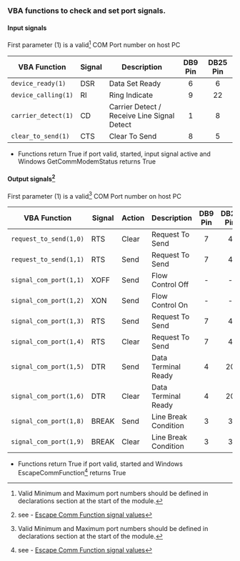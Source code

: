 ### VBA functions to check and set port signals.

#### Input signals


First parameter (1) is a valid[^1] COM Port number on host PC

| VBA Function                  | Signal | Description                                  | DB9 Pin | DB25 Pin | 
| ------------------------------|------- | ---------------------------------------------|:-------:|:--------:|
| `device_ready(1)`             | DSR    | Data Set Ready                               |    6    |    6     |
| `device_calling(1)`           | RI     | Ring Indicate                                |    9    |    22    |
| `carrier_detect(1)`           | CD     | Carrier Detect / Receive Line Signal Detect  |    1    |    8     |
| `clear_to_send(1)`            | CTS    | Clear To Send                                |    8    |    5     | 
 
 * Functions return True if port valid, started, input signal active and Windows GetCommModemStatus returns True

#### Output signals[^2]

First parameter (1) is a valid[^1] COM Port number on host PC

| VBA Function                  | Signal | Action | Description                          | DB9 Pin | DB25 Pin | 
| ------------------------------|------- | -------|--------------------------------------|:-------:|:--------:|
| `request_to_send(1,0)`        | RTS    |  Clear | Request To Send                      |    7    |    4     |
| `request_to_send(1,1)`        | RTS    |  Send  | Request To Send                      |    7    |    4     |
| `signal_com_port(1,1)`        | XOFF   |  Send  | Flow Control Off                     |    -    |    -     |
| `signal_com_port(1,2)`        | XON    |  Send  | Flow Control On                      |    -    |    -     |
| `signal_com_port(1,3)`        | RTS    |  Send  | Request To Send                      |    7    |    4     |
| `signal_com_port(1,4)`        | RTS    |  Clear | Request To Send                      |    7    |    4     |
| `signal_com_port(1,5)`        | DTR    |  Send  | Data Terminal Ready                  |    4    |    20    |
| `signal_com_port(1,6)`        | DTR    |  Clear | Data Terminal Ready                  |    4    |    20    |
| `signal_com_port(1,8)`        | BREAK  |  Send  | Line Break Condition                 |    3    |    3     |
| `signal_com_port(1,9)`        | BREAK  |  Clear | Line Break Condition                 |    3    |    3     |

 * Functions return True if port valid, started and Windows EscapeCommFunction[^2] returns True 

[^1]: Valid Minimum and Maximum port numbers should be defined in declarations section at the start of the module.
[^2]: see - [Escape Comm Function signal values](https://docs.microsoft.com/en-us/windows/win32/api/winbase/nf-winbase-escapecommfunction)
